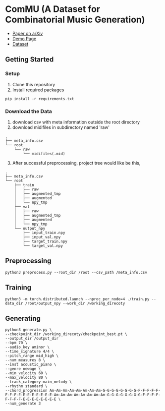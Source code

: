 # ComMU (A Dataset for Combinatorial Music Generation)

- [Paper on arXiv](https://paper_page)
- [Demo Page](https://pozalabs.github.io/ComMU/)
- [Dataset](https://github.com/POZAlabs/ComMU-code/tree/master/dataset)

## Getting Started
### Setup
1. Clone this repository
2. Install required packages
```
pip install -r requirements.txt
```
### Download the Data
1. download csv with meta information outside the root directory
2. download midifiles in subdirectory named 'raw'
```
.
├── meta_info.csv
└── root
    └── raw
        └── midifiles(.mid)
```
3. After successful preprocessing, project tree would like be this,
```
.
├── meta_info.csv
└── root
    ├── train
    │   ├── raw
    │   ├── augmented_tmp
    │   ├── augmented
    │   └── npy_tmp
    ├── val
    │   ├── raw
    │   ├── augmented_tmp
    │   ├── augmented
    │   └── npy_tmp
    └── output_npy
        ├── input_train.npy
        ├── input_val.npy
        ├── target_train.npy
        └── target_val.npy
```


## Preprocessing
```
python3 preprocess.py --root_dir /root --csv_path /meta_info.csv
```

## Training
```
python3 -m torch.distributed.launch --nproc_per_node=4 ./train.py --data_dir /root/output_npy --work_dir /working_direcoty
```

## Generating
```
python3 generate.py \
--checkpoint_dir /working_direcoty/checkpoint_best.pt \
--output_dir /output_dir
--bpm 70 \
--audio_key aminor \
--time_signature 4/4 \
--pitch_range mid_high \
--num_measures 8 \
--inst acoustic_piano \
--genre newage \
--min_velocity 60 \
--max_velocity 80 \
--track_category main_melody \
--rhythm standard \
--chord_progression Am-Am-Am-Am-Am-Am-Am-Am-G-G-G-G-G-G-G-G-F-F-F-F-F-F-F-F-E-E-E-E-E-E-E-E-Am-Am-Am-Am-Am-Am-Am-Am-G-G-G-G-G-G-G-G-F-F-F-F-F-F-F-F-E-E-E-E-E-E-E-E \
--num_generate 3
```